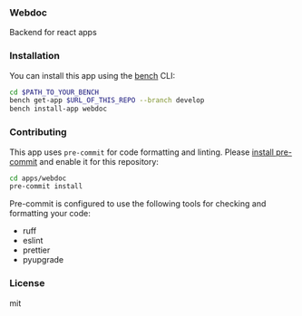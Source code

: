 ### Webdoc

Backend for react apps

### Installation

You can install this app using the [bench](https://github.com/frappe/bench) CLI:

```bash
cd $PATH_TO_YOUR_BENCH
bench get-app $URL_OF_THIS_REPO --branch develop
bench install-app webdoc
```

### Contributing

This app uses `pre-commit` for code formatting and linting. Please [install pre-commit](https://pre-commit.com/#installation) and enable it for this repository:

```bash
cd apps/webdoc
pre-commit install
```

Pre-commit is configured to use the following tools for checking and formatting your code:

- ruff
- eslint
- prettier
- pyupgrade

### License

mit
